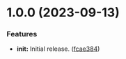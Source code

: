 # 1.0.0 (2023-09-13)


### Features

* **init:** Initial release. ([fcae384](https://github.com/aaronmussig/mag-phylogeny/commit/fcae384b41537a6fa5105356a64e42d5cc2e0ce4))
